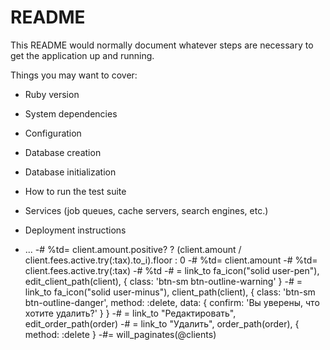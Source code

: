 # README

This README would normally document whatever steps are necessary to get the
application up and running.

Things you may want to cover:

* Ruby version

* System dependencies

* Configuration

* Database creation

* Database initialization

* How to run the test suite

* Services (job queues, cache servers, search engines, etc.)

* Deployment instructions

* ...
-#        %td= client.amount.positive? ? (client.amount / client.fees.active.try(:tax).to_i).floor : 0
-#        %td= client.amount
-#        %td= client.fees.active.try(:tax)
-#        %td
-#          = link_to fa_icon("solid user-pen"), edit_client_path(client), { class: 'btn-sm btn-outline-warning' }
-#          = link_to fa_icon("solid user-minus"), client_path(client), { class: 'btn-sm btn-outline-danger', method: :delete, data: { confirm: 'Вы уверены, что хотите удалить?' } }
-#          = link_to "Редактировать", edit_order_path(order)
-#          = link_to "Удалить", order_path(order), { method: :delete }
-#= will_paginates(@clients)
